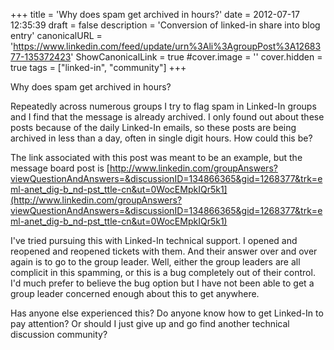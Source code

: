 +++
title = 'Why does spam get archived in hours?'
date = 2012-07-17 12:35:39
draft = false
description = 'Conversion of linked-in share into blog entry'
canonicalURL = 'https://www.linkedin.com/feed/update/urn%3Ali%3AgroupPost%3A1268377-135372423'
ShowCanonicalLink = true
#cover.image = ''
cover.hidden = true
tags = ["linked-in", "community"]
+++

Why does spam get archived in hours?

Repeatedly across numerous groups I try to flag spam in Linked-In groups and I
find that the message is already archived.  I only found out about these posts
because of the daily Linked-In emails, so these posts are being archived in less
than a day, often in single digit hours.  How could this be?

The link associated with this post was meant to be an example, but the message
board post is
[http://www.linkedin.com/groupAnswers?viewQuestionAndAnswers=&discussionID=134866365&gid=1268377&trk=eml-anet_dig-b_nd-pst_ttle-cn&ut=0WocEMpkIQr5k1](http://www.linkedin.com/groupAnswers?viewQuestionAndAnswers=&discussionID=134866365&gid=1268377&trk=eml-anet_dig-b_nd-pst_ttle-cn&ut=0WocEMpkIQr5k1)

I've tried pursuing this with Linked-In technical support.  I opened and
reopened and reopened tickets with them.  And their answer over and over again
is to go to the group leader.  Well, either the group leaders are all complicit
in this spamming, or this is a bug completely out of their control.  I'd much
prefer to believe the bug option but I have not been able to get a group leader
concerned enough about this to get anywhere.

Has anyone else experienced this?  Do anyone know how to get Linked-In to pay
attention?  Or should I just give up and go find another technical discussion
community?
